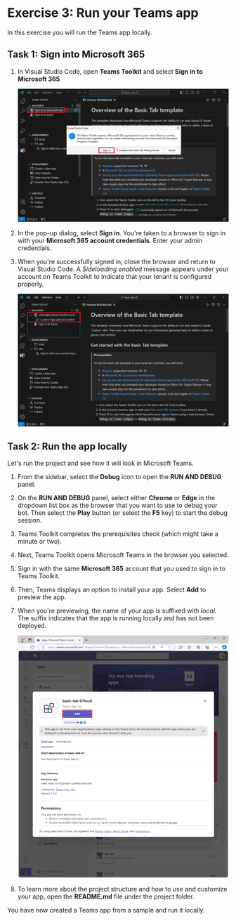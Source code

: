 # Exercise 3: Run your Teams app

In this exercise you will run the Teams app locally.

## Task 1: Sign into Microsoft 365

1. In Visual Studio Code, open **Teams Toolkit** and select **Sign in to Microsoft 365**.

    ![Screenshot of sign-in button in Teams Toolkit for M365.](../../media/sign-in.png)

2. In the pop-up dialog, select **Sign in**. You're taken to a browser to sign in with your **Microsoft 365 account credentials**.  Enter your admin credentials.

3. When you're successfully signed in, close the browser and return to Visual Studio Code. A *Sideloading enabled* message appears under your account on Teams Toolkit to indicate that your tenant is configured properly.

    ![Screenshot of the sideloading enabled note in Teams Toolkit.](../../media/sideload-enabled.png)

## Task 2: Run the app locally

Let's run the project and see how it will look in Microsoft Teams.

1. From the sidebar, select the **Debug** icon to open the **RUN AND DEBUG** panel.
2. On the **RUN AND DEBUG** panel, select either **Chrome** or **Edge** in the dropdown list box as the browser that you want to use to debug your bot.  Then select the **Play** button (or select the **F5** key) to start the debug session.
3. Teams Toolkit completes the prerequisites check (which might take a minute or two).
4. Next, Teams Toolkit opens Microsoft Teams in the browser you selected.
5. Sign in with the same **Microsoft 365** account that you used to sign in to Teams Toolkit.
6. Then, Teams displays an option to install your app. Select **Add** to preview the app.
7. When you're previewing, the name of your app is suffixed with *local*. The suffix indicates that the app is running locally and has not been deployed.

    ![Screenshot of the dialog for installing a Teams app.](../../media/add-teams-app.png)

8. To learn more about the project structure and how to use and customize your app, open the **README.md** file under the project folder.

You have now created a Teams app from a sample and run it locally.
